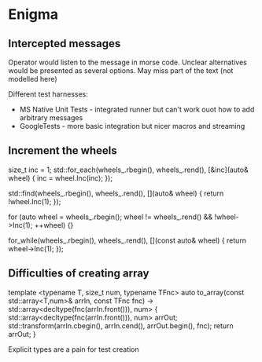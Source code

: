 # Enigma

## Intercepted messages

Operator would listen to the message in morse code.
Unclear alternatives would be presented as several options.
May miss part of the text (not modelled here)

Different test harnesses:
- MS Native Unit Tests - integrated runner but can't work ouot how to add arbitrary messages
- GoogleTests - more basic integration but nicer macros and streaming

## Increment the wheels

  size_t inc = 1;
  std::for_each(wheels_.rbegin(), wheels_.rend(),
                [&inc](auto& wheel)
  {
    inc = wheel.Inc(inc);
  });

  std::find(wheels_.rbegin(), wheels_.rend(),
            [](auto& wheel)
  {
    return !wheel.Inc(1);
  });

  for (auto wheel = wheels_.rbegin();
       wheel != wheels_.rend() && !wheel->Inc(1);
       ++wheel)
  {}

  for_while(wheels_.rbegin(), wheels_.rend(), [](const auto& wheel)
  {
    return wheel->Inc(1);
  });

## Difficulties of creating array

template <typename T, size_t num, typename TFnc>
auto to_array(const std::array<T,num>& arrIn, const TFnc fnc) -> std::array<decltype(fnc(arrIn.front())), num>
{
  std::array<decltype(fnc(arrIn.front())), num> arrOut;
  std::transform(arrIn.cbegin(), arrIn.cend(), arrOut.begin(), fnc);
  return arrOut;
}

Explicit types are a pain for test creation


